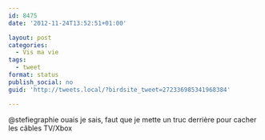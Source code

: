 ```yaml
---
id: 8475
date: '2012-11-24T13:52:51+01:00'

layout: post
categories:
  - Vis ma vie
tags:
  - tweet
format: status
publish_social: no
guid: 'http://tweets.local/?birdsite_tweet=272336985341968384'

---
```


@stefiegraphie ouais je sais, faut que je mette un truc derrière pour cacher les câbles TV/Xbox